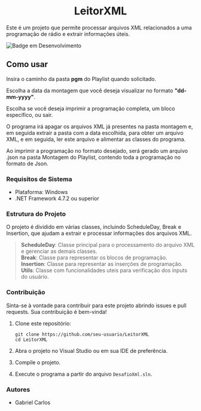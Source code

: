 <h1 align="center"> LeitorXML </h1>




Este é um projeto que permite processar arquivos XML relacionados a uma programação de rádio e extrair informações úteis.

![Badge em Desenvolvimento](http://img.shields.io/static/v1?label=STATUS&message=EM%20DESENVOLVIMENTO&color=GREEN&style=flat)
## Como usar

Insira o caminho da pasta **pgm** do Playlist quando solicitado.

Escolha a data da montagem que você deseja visualizar no formato  **"dd-mm-yyyy"**.

Escolha se você deseja imprimir a programação completa, um bloco específico, ou sair.

O programa irá apagar os arquivos XML já presentes na pasta montagem e, em seguida extrair a pasta com a data escolhida, para obter um arquivo XML, e em seguida, ler este arquivo e alimentar as classes do programa.

Ao imprimir a programação no formato desejado, será gerado um arquivo .json na pasta Montagem do Playlist, contendo toda a programação no formato de Json.

### Requisitos de Sistema

- Plataforma: Windows
- .NET Framework 4.7.2 ou superior

### Estrutura do Projeto
O projeto é dividido em várias classes, incluindo ScheduleDay, Break e Insertion, que ajudam a extrair e processar informações dos arquivos XML.

> **ScheduleDay**: Classe principal para o processamento do arquivo XML e gerenciar as demais classes. <br>
> **Break**: Classe para representar os blocos de programação. <br>
> **Insertion**: Classe para representar as inserções de programação. <br>
> **Utils**: Classe com funcionalidades uteis para verificação dos inputs do usuário. <br>

### Contribuição

Sinta-se à vontade para contribuir para este projeto abrindo issues e pull requests. Sua contribuição é bem-vinda!

1. Clone este repositório:

   ```shell
   git clone https://github.com/seu-usuario/LeitorXML
   cd LeitorXML
2.  Abra o projeto no Visual Studio ou em sua IDE de preferência.
    
3.  Compile o projeto.
    
4.  Execute o programa a partir do arquivo `DesafioXml.sln`.


### Autores
- Gabriel Carlos



